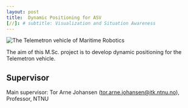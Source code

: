 ```yaml
---
layout: post
title:  Dynamic Positioning for ASV
[//]: # subtitle: Visualization and Situation Awareness
---
```


![The Telemetron vehicle of Maritime Robotics]({{site.url}}/assets/telemetron4a.jpg)

The aim of this M.Sc. project is to develop dynamic positioning for the Telemetron vehicle.



## Supervisor

Main supervisor: Tor Arne Johansen (<tor.arne.johansen@itk.ntnu.no>), Professor, NTNU
